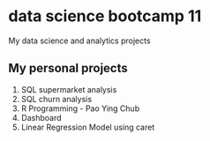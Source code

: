 # data science bootcamp 11
My data science and analytics projects

## My personal projects

1. SQL supermarket analysis
2. SQL churn analysis
3. R Programming - Pao Ying Chub
4. Dashboard
5. Linear Regression Model using caret
